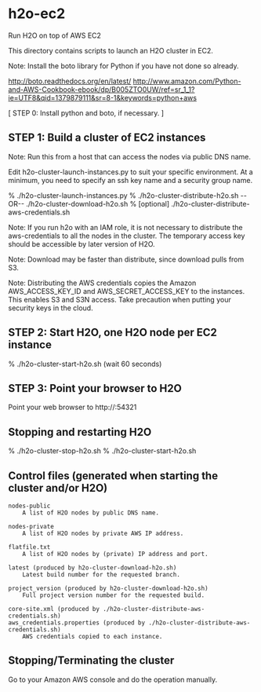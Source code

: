 # h2o-ec2
Run H2O on top of AWS EC2 

This directory contains scripts to launch an H2O cluster in EC2.

Note: Install the boto library for Python if you have not done so already.

http://boto.readthedocs.org/en/latest/
http://www.amazon.com/Python-and-AWS-Cookbook-ebook/dp/B005ZTO0UW/ref=sr_1_1?ie=UTF8&qid=1379879111&sr=8-1&keywords=python+aws


[ STEP 0:  Install python and boto, if necessary. ]


STEP 1:  Build a cluster of EC2 instances
-----------------------------------------

Note:  Run this from a host that can access the nodes via public DNS name.

Edit h2o-cluster-launch-instances.py to suit your specific environment.
At a minimum, you need to specify an ssh key name and a security group name.

% ./h2o-cluster-launch-instances.py
% ./h2o-cluster-distribute-h2o.sh  --OR--  ./h2o-cluster-download-h2o.sh
% [optional] ./h2o-cluster-distribute-aws-credentials.sh

Note:  If you run h2o with an IAM role, it is not necessary to distribute
       the aws-credentials to all the nodes in the cluster. The temporary
       access key should be accessible by later version of H2O.

Note:  Download may be faster than distribute, since download pulls from S3.

Note:  Distributing the AWS credentials copies the Amazon AWS_ACCESS_KEY_ID
       and AWS_SECRET_ACCESS_KEY to the instances.  This enables S3 and S3N
       access.  Take precaution when putting your security keys in the 
       cloud.


STEP 2:  Start H2O, one H2O node per EC2 instance
-------------------------------------------------

% ./h2o-cluster-start-h2o.sh
(wait 60 seconds)


STEP 3:  Point your browser to H2O
----------------------------------

Point your web browser to 
    http://<any one of the public DNS node addresses>:54321


Stopping and restarting H2O
---------------------------
% ./h2o-cluster-stop-h2o.sh
% ./h2o-cluster-start-h2o.sh


Control files (generated when starting the cluster and/or H2O)
--------------------------------------------------------------

    nodes-public
        A list of H2O nodes by public DNS name.

    nodes-private
        A list of H2O nodes by private AWS IP address.

    flatfile.txt
        A list of H2O nodes by (private) IP address and port.

    latest (produced by h2o-cluster-download-h2o.sh)
        Latest build number for the requested branch.

    project_version (produced by h2o-cluster-download-h2o.sh)
        Full project version number for the requested build.

    core-site.xml (produced by ./h2o-cluster-distribute-aws-credentials.sh)
    aws_credentials.properties (produced by ./h2o-cluster-distribute-aws-credentials.sh)
        AWS credentials copied to each instance.


Stopping/Terminating the cluster
--------------------------------

Go to your Amazon AWS console and do the operation manually.
